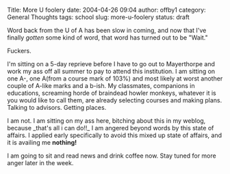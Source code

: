 Title: More U foolery
date: 2004-04-26 09:04
author: offby1
category: General Thoughts
tags: school
slug: more-u-foolery
status: draft

Word back from the U of A has been slow in coming, and now that I've finally _gotten_ some kind of word, that word has turned out to be "Wait."

Fuckers.

I'm sitting on a 5-day reprieve before I have to go out to Mayerthorpe and work my ass off all summer to pay to attend this institution. I am sitting on one A-, one A(from a course mark of 103%) and most likely at worst another couple of A-like marks and a b-ish. My classmates, companions in educations, screaming horde of braindead howler monkeys, whatever it is you would like to call them, are already selecting courses and making plans. Talking to advisors. Getting places.

I am not. I am sitting on my ass here, bitching about this in my weblog, because \_that's all i can do!!\_ I am angered beyond words by this state of affairs. I applied early specifically to avoid this mixed up state of affairs, and it is availing me **nothing!**

I am going to sit and read news and drink coffee now. Stay tuned for more anger later in the week.
